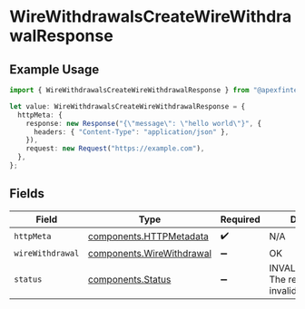 # WireWithdrawalsCreateWireWithdrawalResponse

## Example Usage

```typescript
import { WireWithdrawalsCreateWireWithdrawalResponse } from "@apexfintechsolutions/ascend-sdk/models/operations";

let value: WireWithdrawalsCreateWireWithdrawalResponse = {
  httpMeta: {
    response: new Response("{\"message\": \"hello world\"}", {
      headers: { "Content-Type": "application/json" },
    }),
    request: new Request("https://example.com"),
  },
};
```

## Fields

| Field                                                                  | Type                                                                   | Required                                                               | Description                                                            |
| ---------------------------------------------------------------------- | ---------------------------------------------------------------------- | ---------------------------------------------------------------------- | ---------------------------------------------------------------------- |
| `httpMeta`                                                             | [components.HTTPMetadata](../../models/components/httpmetadata.md)     | :heavy_check_mark:                                                     | N/A                                                                    |
| `wireWithdrawal`                                                       | [components.WireWithdrawal](../../models/components/wirewithdrawal.md) | :heavy_minus_sign:                                                     | OK                                                                     |
| `status`                                                               | [components.Status](../../models/components/status.md)                 | :heavy_minus_sign:                                                     | INVALID_ARGUMENT: The request has an invalid argument.                 |